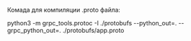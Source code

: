Комада для компиляции .proto файла:

python3 -m grpc_tools.protoc -I ./protobufs --python_out=. --grpc_python_out=. ./protobufs/app.proto

